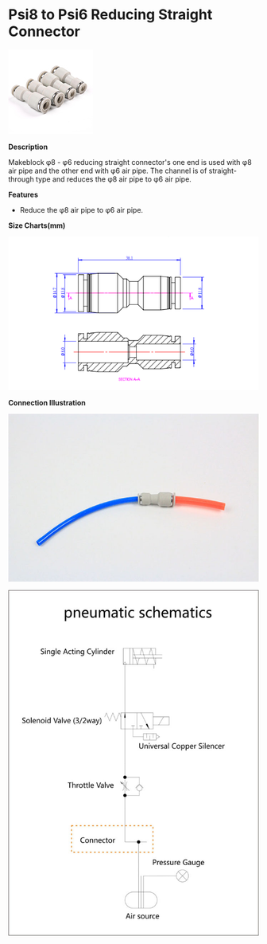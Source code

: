 # Psi8 to Psi6 Reducing Straight Connector

![](../../../../.gitbook/assets/0%20%2879%29.jpeg)

**Description**

Makeblock φ8 - φ6 reducing straight connector's one end is used with φ8 air pipe and the other end with φ6 air pipe. The channel is of straight-through type and reduces the φ8 air pipe to φ6 air pipe.

**Features**

* Reduce the φ8 air pipe to φ6 air pipe.

**Size Charts\(mm\)**

![](../../../../.gitbook/assets/1%20%2816%29.png)

**Connection Illustration**

![](../../../../.gitbook/assets/2%20%2845%29.jpeg)

![](../../../../.gitbook/assets/3%20%282%29.jpeg)

